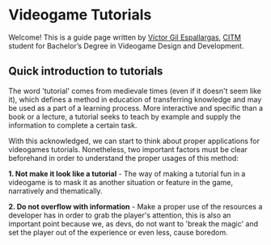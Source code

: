 # **Videogame Tutorials**

Welcome! This is a guide page written by [Víctor Gil Espallargas](https://github.com/Ludo-pixel), [CITM](https://www.citm.upc.edu) student for Bachelor’s Degree in Videogame Design and Development.

## Quick introduction to tutorials 

The word 'tutorial' comes from medievale times (even if it doesn't seem like it), which defines a method in education of transferring knowledge and may be used as a part of a learning process. More interactive and specific than a book or a lecture, a tutorial seeks to teach by example and supply the information to complete a certain task.

With this acknowledged, we can start to think about proper applications for videogames tutorials. Nonetheless, two important factors must be clear beforehand in order to understand the proper usages of this method:

**1. Not make it look like a tutorial** - The way of making a tutorial fun in a videogame is to mask it as another situation or feature in the game, narratively and thematically.

**2. Do not overflow with information** - Make a proper use of the resources a developer has in order to grab the player's attention, this is also an important point because we, as devs, do not want to 'break the magic' and set the player out of the experience or even less, cause boredom.

